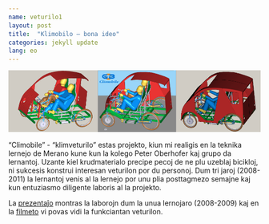 ```yaml
---
name: veturilo1
layout: post
title:  "Klimobilo – bona ideo"
categories: jekyll update
lang: eo
---
```

![Bild](../../bildoj/klimobilo.png)

“Climobile” - “klimveturilo” estas projekto, kiun mi realigis en la teknika lernejo de Merano kune kun la kolego Peter Oberhofer kaj grupo da lernantoj. Uzante kiel krudmaterialo precipe pecoj de ne plu uzeblaj bicikloj, ni sukcesis konstrui interesan veturilon por du personoj. Dum tri jaroj (2008-2011) la lernantoj venis al la lernejo por unu plia posttagmezo semajne kaj kun entuziasmo diligente laboris al la projekto.

La [prezentaĵo](../../dosieroj/CLIMOBILE_Jahr1) montras la laborojn dum la unua lernojaro (2008-2009) kaj en la [filmeto](https://www.youtube.com/watch?v=9UoWeJL2lDM) vi povas vidi la funkciantan veturilon.

